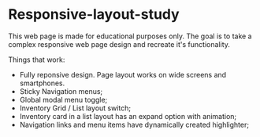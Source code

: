 # Responsive-layout-study

This web page is made for educational purposes only. The goal is to take a complex responsive web page design and recreate it's functionality.

Things that work:

- Fully reponsive design. Page layout works on wide screens and smartphones.
- Sticky Navigation menus;
- Global modal menu toggle; 
- Inventory Grid / List layout switch;
- Inventory card in a list layout has an expand option with animation;
- Navigation links and menu items have dynamically created highlighter;
